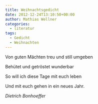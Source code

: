 ```yaml
---
title: Weihnachtsgedicht
date: 2012-12-24T13:10:50+00:00
author: Mathias Wellner
categories:
  - literatur
tags:
  - Gedicht
  - Weihnachten
---
```

Von guten Mächten treu und still umgeben
  
Behütet und getröstet wunderbar
  
So will ich diese Tage mit euch leben
  
Und mit euch gehen in ein neues Jahr.

_Dietrich Bonhoeffer_